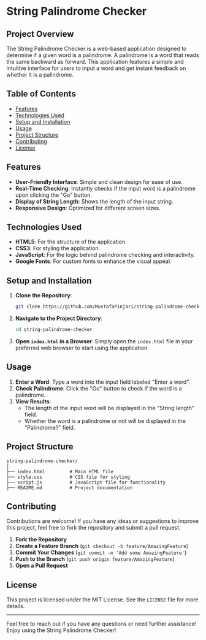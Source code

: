 # String Palindrome Checker

## Project Overview

The String Palindrome Checker is a web-based application designed to determine if a given word is a palindrome. A palindrome is a word that reads the same backward as forward. This application features a simple and intuitive interface for users to input a word and get instant feedback on whether it is a palindrome.

## Table of Contents

- [Features](#features)
- [Technologies Used](#technologies-used)
- [Setup and Installation](#setup-and-installation)
- [Usage](#usage)
- [Project Structure](#project-structure)
- [Contributing](#contributing)
- [License](#license)

## Features

- **User-Friendly Interface**: Simple and clean design for ease of use.
- **Real-Time Checking**: Instantly checks if the input word is a palindrome upon clicking the "Go" button.
- **Display of String Length**: Shows the length of the input string.
- **Responsive Design**: Optimized for different screen sizes.

## Technologies Used

- **HTML5**: For the structure of the application.
- **CSS3**: For styling the application.
- **JavaScript**: For the logic behind palindrome checking and interactivity.
- **Google Fonts**: For custom fonts to enhance the visual appeal.

## Setup and Installation

1. **Clone the Repository**: 
   ```sh
   git clone https://github.com/MustafaPinjari/string-palindrome-checker.git
   ```
2. **Navigate to the Project Directory**:
   ```sh
   cd string-palindrome-checker
   ```
3. **Open `index.html` in a Browser**: 
   Simply open the `index.html` file in your preferred web browser to start using the application.

## Usage

1. **Enter a Word**: Type a word into the input field labeled "Enter a word".
2. **Check Palindrome**: Click the "Go" button to check if the word is a palindrome.
3. **View Results**: 
   - The length of the input word will be displayed in the "String length" field.
   - Whether the word is a palindrome or not will be displayed in the "Palindrome?" field.

## Project Structure

```
string-palindrome-checker/
│
├── index.html         # Main HTML file
├── style.css          # CSS file for styling
├── script.js          # JavaScript file for functionality
├── README.md          # Project documentation
```

## Contributing

Contributions are welcome! If you have any ideas or suggestions to improve this project, feel free to fork the repository and submit a pull request. 

1. **Fork the Repository**
2. **Create a Feature Branch** (`git checkout -b feature/AmazingFeature`)
3. **Commit Your Changes** (`git commit -m 'Add some AmazingFeature'`)
4. **Push to the Branch** (`git push origin feature/AmazingFeature`)
5. **Open a Pull Request**

## License

This project is licensed under the MIT License. See the `LICENSE` file for more details.

---

Feel free to reach out if you have any questions or need further assistance! Enjoy using the String Palindrome Checker!